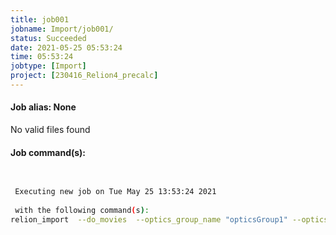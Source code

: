 ```yaml
---
title: job001
jobname: Import/job001/
status: Succeeded
date: 2021-05-25 05:53:24
time: 05:53:24
jobtype: [Import]
project: [230416_Relion4_precalc]
---
```


#### Job alias: None

No valid files found

#### Job command(s):

```bash

 
 Executing new job on Tue May 25 13:53:24 2021
 
 with the following command(s): 
relion_import  --do_movies  --optics_group_name "opticsGroup1" --optics_group_mtf mtf_k2_200kV.star --angpix 0.885 --kV 200 --Cs 1.4 --Q0 0.1 --beamtilt_x 0 --beamtilt_y 0 --i "Movies/*.tiff" --odir Import/job001/ --ofile movies.star --pipeline_control Import/job001/
 
 


